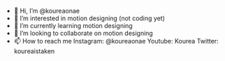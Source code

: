 - 👋 Hi, I’m @koureaonae
- 👀 I’m interested in motion designing (not coding yet)
- 🌱 I’m currently learning motion designing
- 💞️ I’m looking to collaborate on motion designing
- 📫 How to reach me Instagram: @koureaonae Youtube: Kourea Twitter: koureaistaken
